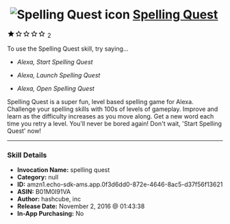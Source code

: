 # &nbsp;<img src="skill_icon" alt="Spelling Quest icon" width="36"> [Spelling Quest](http://alexa.amazon.com/#skills/amzn1.echo-sdk-ams.app.0f3d6dd0-872e-4646-8ac5-d37f56f13621)
![1 stars](../../images/ic_star_black_18dp_1x.png)![1 stars](../../images/ic_star_border_black_18dp_1x.png)![1 stars](../../images/ic_star_border_black_18dp_1x.png)![1 stars](../../images/ic_star_border_black_18dp_1x.png)![1 stars](../../images/ic_star_border_black_18dp_1x.png) 2

To use the Spelling Quest skill, try saying...

* *Alexa, Start Spelling Quest*

* *Alexa, Launch Spelling Quest*

* *Alexa, Open Spelling Quest*

Spelling Quest is a super fun, level based spelling game for Alexa. Challenge your spelling skills with 100s of levels of gameplay. Improve and learn as the difficulty increases as you move along. Get a new word each time you retry a level. You'll never be bored again! Don't wait, 'Start Spelling Quest' now!

***

### Skill Details

* **Invocation Name:** spelling quest
* **Category:** null
* **ID:** amzn1.echo-sdk-ams.app.0f3d6dd0-872e-4646-8ac5-d37f56f13621
* **ASIN:** B01M0I91VA
* **Author:** hashcube, inc
* **Release Date:** November 2, 2016 @ 01:43:38
* **In-App Purchasing:** No
